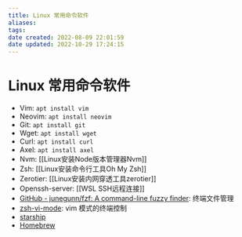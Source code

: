 ```yaml
---
title: Linux 常用命令软件
aliases:
tags:
date created: 2022-08-09 22:01:59
date updated: 2022-10-29 17:24:15
---
```


# Linux 常用命令软件

- Vim: `apt install vim`
- Neovim: `apt install neovim`
- Git: `apt install git`
- Wget: `apt install wget`
- Curl: `apt install curl`
- Axel: `apt install axel`
- Nvm: [[Linux安装Node版本管理器Nvm]]
- Zsh: [[Linux安装命令行工具Oh My Zsh]]
- Zerotier: [[Linux安装内网穿透工具zerotier]]
- Openssh-server: [[WSL SSH远程连接]]
- [GitHub - junegunn/fzf: A command-line fuzzy finder](https://github.com/junegunn/fzf#installation): 终端文件管理
- [zsh-vi-mode](https://github.com/jeffreytse/zsh-vi-mode): vim 模式的终端控制
- [starship](https://github.com/starship/starship)
- [Homebrew](https://brew.sh/)
